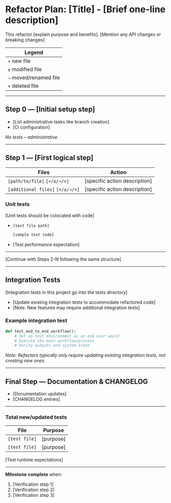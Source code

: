 # Refactor Plan: [Title] - [Brief one-line description]

This refactor [explain purpose and benefits]. 
[Mention any API changes or breaking changes]

| Legend |
|--------|
| `+` new file |
| `±` modified file |
| `→` moved/renamed file |
| `×` deleted file |

---

## Step 0 — [Initial setup step]

- [List administrative tasks like branch creation]
- [CI configuration]

_No tests – administrative._

---

## Step 1 — [First logical step]

| Files | Action |
|-------|--------|
| `[path/to/file]` `[+/±/→/×]` | [specific action description] |
| `[additional files]` `[+/±/→/×]` | [specific action description] |

### Unit tests

[Unit tests should be colocated with code]

* `[test file path]`
  ```python
  [sample test code]
  ```
* [Test performance expectation]

---

[Continue with Steps 2-N following the same structure]

---

## Integration Tests

[Integration tests in this project go into the tests directory]

- [Update existing integration tests to accommodate refactored code]
- [Note: New features may require additional integration tests]

### Example integration test
```python
def test_end_to_end_workflow():
    # Set up test environment as an end user would
    # Execute the main workflow/process
    # Verify outputs and system state
```

_Note: Refactors typically only require updating existing integration tests, not creating new ones._

---

## Final Step — Documentation & CHANGELOG

- [Documentation updates]
- [CHANGELOG entries]

---

### Total new/updated tests

| File | Purpose |
|------|---------|
| `[test file]` | [purpose] |
| `[test file]` | [purpose] |

[Test runtime expectations]

---

**Milestone complete** when:

1. [Verification step 1]
2. [Verification step 2]
3. [Verification step 3] 